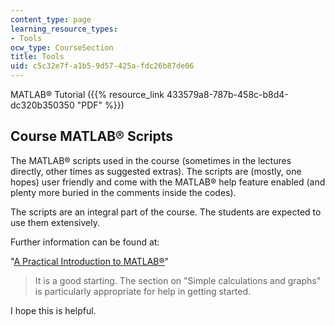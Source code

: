 ```yaml
---
content_type: page
learning_resource_types:
- Tools
ocw_type: CourseSection
title: Tools
uid: c5c32e7f-a1b5-9d57-425a-fdc26b87de06
---
```


MATLAB® Tutorial ({{% resource_link 433579a8-787b-458c-b8d4-dc320b350350 "PDF" %}})

Course MATLAB® Scripts
----------------------

The MATLAB® scripts used in the course (sometimes in the lectures directly, other times as suggested extras). The scripts are (mostly, one hopes) user friendly and come with the MATLAB® help feature enabled (and plenty more buried in the comments inside the codes).

The scripts are an integral part of the course. The students are expected to use them extensively.

Further information can be found at:

"[A Practical Introduction to MATLAB®](http://www.math.mtu.edu/~msgocken/intro/intro.html)"

> It is a good starting. The section on "Simple calculations and graphs" is particularly appropriate for help in getting started.

I hope this is helpful.